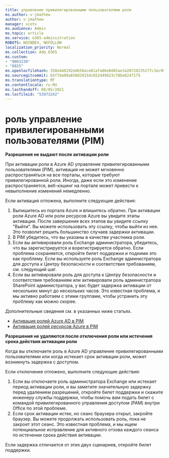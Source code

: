 ```yaml
---
title: управление привилегированными пользователями роли
ms.author: v-jmathew
author: v-jmathew
manager: scotv
ms.audience: Admin
ms.topic: article
ms.service: o365-administration
ROBOTS: NOINDEX, NOFOLLOW
localization_priority: Normal
ms.collection: Adm_O365
ms.custom:
- "9003230"
- "6825"
ms.openlocfilehash: 358e446192e6b58ace81afa06e0d65ae3a207282351ffc3ec9975a24779951fb
ms.sourcegitcommit: b5f7da89a650d2915dc652449623c78be6247175
ms.translationtype: MT
ms.contentlocale: ru-RU
ms.lasthandoff: 08/05/2021
ms.locfileid: "53973242"
---
```

# <a name="privileged-identity-managementpim-role"></a>роль управление привилегированными пользователями (PIM)

**Разрешения не выдают после активации роли**

При активации роли в Azure AD управление привилегированными пользователями (PIM), активация не может мгновенно распространяться на все порталы, которые требуют привилегированной роли. Иногда, даже если это изменение распространяется, веб-кэшинг на портале может привести к невыполнение изменений немедленно.

Если активация отложена, выполните следующие действия:

1. Выпишитесь из портала Azure и впишитесь обратно. При активации роли Azure AD или роли ресурсов Azure вы увидите этапы активации. После завершения всех этапов вы увидите ссылку "Выйти". Вы можете использовать эту ссылку, чтобы выйти из нее. Это позволит решить большинство случаев задержки активации.
2. В PIM убедитесь, что вы указаны в качестве участника роли.
3. Если вы активировали роль Exchange администратора, убедитесь, что вы зарегистрируется и ворегистрируется обратно. Если проблема сохраняется, откройте билет поддержки и подними это как проблему. Если вы используете роль Exchange администратора для доступа к Центру безопасности и соответствия требованиям, см. следующий шаг.
4. Если вы активировали роль для доступа к Центру безопасности и соответствия требованиям или активировали роль администратора SharePoint администратора, у вас будет задержка активации от нескольких минут до нескольких часов. Это известная проблема, и мы активно работаем с этими группами, чтобы устранить эту проблему как можно скорее.

Дополнительные сведения см. в указанных ниже статьях.

- [Активация ролей Azure AD в PIM](https://docs.microsoft.com/azure/active-directory/privileged-identity-management/pim-how-to-activate-role?WT.mc_id=Portal-Microsoft_Azure_Support "https://docs.microsoft.com/azure/active-directory/privileged-identity-management/pim-how-to-activate-role?wt.mc_id=portal-microsoft_azure_support")
- [Активация ролей ресурсов Azure в PIM](https://docs.microsoft.com/azure/active-directory/privileged-identity-management/pim-resource-roles-activate-your-roles?WT.mc_id=Portal-Microsoft_Azure_Support "https://docs.microsoft.com/azure/active-directory/privileged-identity-management/pim-resource-roles-activate-your-roles?wt.mc_id=portal-microsoft_azure_support")

**Разрешения не удаляются после отключения роли или истечения срока действия активации роли**

Когда вы отключаете роль в Azure AD управление привилегированными пользователями или когда истекает срок активации роли, может возникнуть задержка с доступом.

Если отключение отложено, выполните следующие действия:

1. Если вы отключаете роль администратора Exchange или истекает период активации роли, и вы заметите значительную задержку перед удалением разрешений, откройте билет поддержки и скажите инженеру службы поддержки, чтобы помочь вам подать билет с командой привилегированного управления доступом (PAM) внутри Office по этой проблеме.
2. Если срок активации истек, но сеанс браузера открыт, закройте браузер. Вы можете продолжать использовать роль, пока не закроет этот сеанс. Это известная проблема, и мы ищем потенциальное исправление для активного отзова каждого сеанса по истечении срока действия активации.

Если задержка отличается от этих двух сценариев, откройте билет поддержки.

